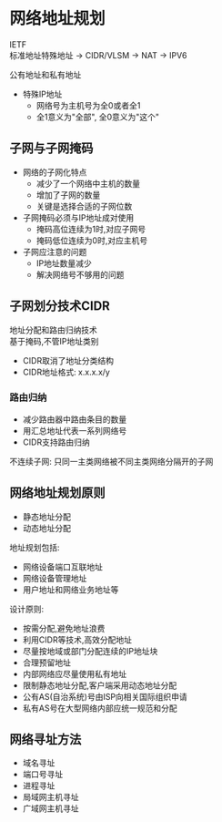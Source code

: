 # 网络地址规划

IETF  
标准地址特殊地址 -> CIDR/VLSM -> NAT -> IPV6  

公有地址和私有地址  

- 特殊IP地址
  - 网络号为主机号为全0或者全1
  - 全1意义为"全部", 全0意义为"这个"

## 子网与子网掩码

- 网络的子网化特点
  - 减少了一个网络中主机的数量
  - 增加了子网的数量
  - 关键是选择合适的子网位数
- 子网掩码必须与IP地址成对使用
  - 掩码高位连续为1时,对应子网号
  - 掩码低位连续为0时,对应主机号
- 子网应注意的问题
  - IP地址数量减少
  - 解决网络号不够用的问题

## 子网划分技术CIDR

地址分配和路由归纳技术  
基于掩码,不管IP地址类别

- CIDR取消了地址分类结构
- CIDR地址格式: x.x.x.x/y

### 路由归纳

- 减少路由器中路由条目的数量
- 用汇总地址代表一系列网络号
- CIDR支持路由归纳

不连续子网: 只同一主类网络被不同主类网络分隔开的子网

## 网络地址规划原则

- 静态地址分配
- 动态地址分配

地址规划包括:

- 网络设备端口互联地址
- 网络设备管理地址
- 用户地址和网络业务地址等

设计原则:

- 按需分配,避免地址浪费
- 利用CIDR等技术,高效分配地址
- 尽量按地域或部门分配连续的IP地址块
- 合理预留地址
- 内部网络应尽量使用私有地址
- 限制静态地址分配,客户端采用动态地址分配
- 公有AS(自治系统)号由ISP向相关国际组织申请
- 私有AS号在大型网络内部应统一规范和分配

## 网络寻址方法

- 域名寻址
- 端口号寻址
- 进程寻址
- 局域网主机寻址
- 广域网主机寻址
